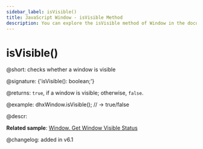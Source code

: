```yaml
---
sidebar_label: isVisible()
title: JavaScript Window - isVisible Method 
description: You can explore the isVisible method of Window in the documentation of the DHTMLX JavaScript UI library. Browse developer guides and API reference, try out code examples and live demos, and download a free 30-day evaluation version of DHTMLX Suite 7.
---
```


# isVisible()

@short: checks whether a window is visible

@signature: {'isVisible(): boolean;'}

@returns:
`true`, if a window is visible; otherwise, `false`.

@example:
dhxWindow.isVisible(); // -> true/false

@descr:

**Related sample**: [Window. Get Window Visible Status](https://snippet.dhtmlx.com/woz5c09h)

@changelog: added in v6.1

[comment]: # (@related: window/usage.md#checking-visibility-of-window)

